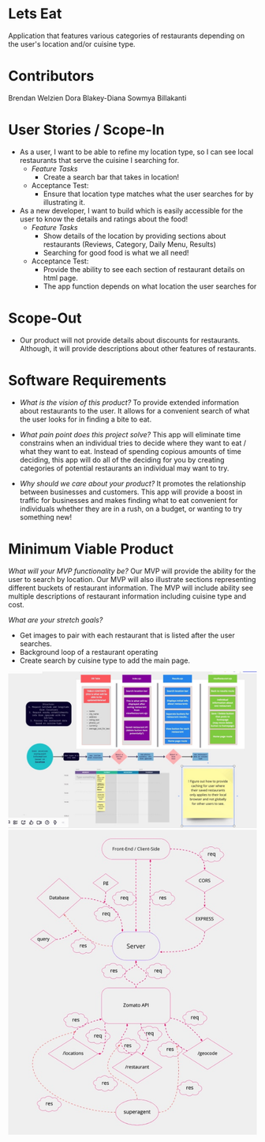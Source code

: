 # Lets Eat
Application that features various categories of restaurants depending on the user's location and/or cuisine type.

# Contributors
Brendan Welzien
Dora Blakey-Diana
Sowmya Billakanti

# User Stories / Scope-In
- As a user, I want to be able to refine my location type, so I can see local restaurants that serve the cuisine I searching for.
    - *Feature Tasks*
        - Create a search bar that takes in location!
    - Acceptance Test:
        - Ensure that location  type matches what the user searches for by illustrating it.
- As a new developer, I want to build which is easily accessible for the user to know the details and ratings about the food!
    - *Feature Tasks*
        - Show details of the location by providing sections about restaurants (Reviews, Category, Daily Menu, Results)
        - Searching for good food is what we all need!
    - Acceptance Test:
        - Provide the ability to see each section of restaurant details on html page.
        - The app function depends on what location the user searches for
# Scope-Out
- Our product will not provide details about discounts for restaurants.  Although, it will provide descriptions about other features of restaurants.
# Software Requirements

- *What is the vision of this product?*
To provide extended information about restaurants to the user. It allows for a convenient search of what the user looks for in finding a bite to eat.

- *What pain point does this project solve?*
This app will eliminate time constrains when an individual tries to decide where they want to eat / what they want to eat. Instead of spending copious amounts of time deciding, this app will do all of the deciding for you by creating categories of potential restaurants an individual may want to try.

- *Why should we care about your product?*
It promotes the relationship between businesses and customers. This app will provide a boost in traffic for businesses and makes finding what to eat convenient for individuals whether they are in a rush, on a budget, or wanting to try something new!

# Minimum Viable Product

*What will your MVP functionality be?*
Our MVP will provide the ability for the user to search by location. 
Our MVP will also illustrate sections representing different buckets of restaurant information.
The MVP will include ability see multiple descriptions of restaurant information including cuisine type and cost.

*What are your stretch goals?*
- Get images to pair with each restaurant that is listed after the user searches.
- Background loop of a restaurant operating 
- Create search by cuisine type to add the main page.

![DOM](images/91D0EF66-99F9-41C9-B36A-1C13CA6F9C76_1_105_c.jpeg)
![WireFrame](images/F2DC1C9B-3820-46AF-91BC-FF4B79FF2C48.jpeg)